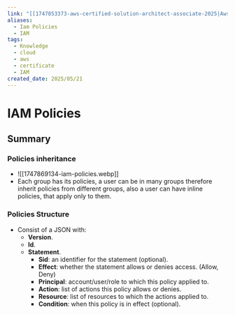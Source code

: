 ```yaml
---
link: "[[1747853373-aws-certified-solution-architect-associate-2025|Aws Certified Solution Architect Associate 2025]]"
aliases:
  - Iam Policies
  - IAM
tags:
  - Knowledge
  - cloud
  - aws
  - certificate
  - IAM
created_date: 2025/05/21
---
```

# IAM Policies
## Summary
### Policies inheritance
- ![[1747869134-iam-policies.webp]]
- Each group has its policies, a user can be in many groups therefore inherit policies from different groups, also a user can have inline policies, that apply only to them.
### Policies Structure
- Consist of a JSON with:
	- **Version**.
	- **Id**.
	- **Statement**.
		- **Sid**: an identifier for the statement (optional).
		- **Effect**: whether the statement allows or denies access. (Allow, Deny)
		- **Principal**: account/user/role to which this policy applied to.
		- **Action**: list of actions this policy allows or denies.
		- **Resource**: list of resources to which the actions applied to.
		- **Condition**: when this policy is in effect (optional).
